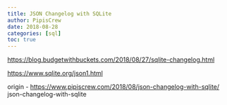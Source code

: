 ```yaml
---
title: JSON Changelog with SQLite
author: PipisCrew
date: 2018-08-28
categories: [sql]
toc: true
---
```


https://blog.budgetwithbuckets.com/2018/08/27/sqlite-changelog.html

https://www.sqlite.org/json1.html

origin - https://www.pipiscrew.com/2018/08/json-changelog-with-sqlite/ json-changelog-with-sqlite